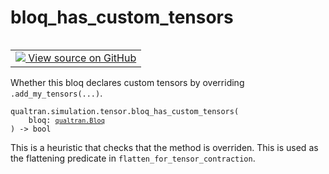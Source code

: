 # bloq_has_custom_tensors


<table class="tfo-notebook-buttons tfo-api nocontent" align="left">
<td>
  <a target="_blank" href="https://github.com/quantumlib/Qualtran/blob/main/qualtran/simulation/tensor/_flattening.py#L18-L26">
    <img src="https://www.tensorflow.org/images/GitHub-Mark-32px.png" />
    View source on GitHub
  </a>
</td>
</table>



Whether this bloq declares custom tensors by overriding `.add_my_tensors(...)`.


<pre class="devsite-click-to-copy prettyprint lang-py tfo-signature-link">
<code>qualtran.simulation.tensor.bloq_has_custom_tensors(
    bloq: <a href="../../../qualtran/Bloq.html"><code>qualtran.Bloq</code></a>
) -> bool
</code></pre>



<!-- Placeholder for "Used in" -->

This is a heuristic that checks that the method is overriden. This is used as the
flattening predicate in `flatten_for_tensor_contraction`.